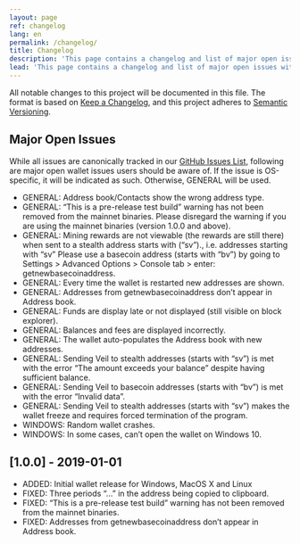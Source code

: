 ```yaml
---
layout: page
ref: changelog
lang: en
permalink: /changelog/
title: Changelog
description: 'This page contains a changelog and list of major open issues with the Veil core wallet.'
lead: 'This page contains a changelog and list of major open issues with the Veil core wallet.'
---
```

All notable changes to this project will be documented in this file. The format is based on [Keep a Changelog](https://keepachangelog.com/en/1.0.0/),
and this project adheres to [Semantic Versioning](https://semver.org/spec/v2.0.0.html).

## Major Open Issues

While all issues are canonically tracked in our [GitHub Issues List](https://github.com/Veil-Project/veil/issues), following are major open wallet issues users should be aware of. If the issue is OS-specific, it will be indicated as such. Otherwise, GENERAL will be used.

- GENERAL: Address book/Contacts show the wrong address type.
- GENERAL: “This is a pre-release test build” warning has not been removed from the mainnet binaries. Please disregard the warning if you are using the mainnet binaries (version 1.0.0 and above).
- GENERAL: Mining rewards are not viewable (the rewards are still there) when sent to a stealth address starts with (“sv”)., i.e. addresses starting with “sv” Please use a basecoin address (starts with “bv”) by going to Settings > Advanced Options > Console tab > enter: getnewbasecoinaddress.
- GENERAL: Every time the wallet is restarted new addresses are shown.
- GENERAL: Addresses from getnewbasecoinaddress don’t appear in Address book.
- GENERAL: Funds are display late or not displayed (still visible on block explorer).
- GENERAL: Balances and fees are displayed incorrectly.
- GENERAL: The wallet auto-populates the Address book with new addresses.
- GENERAL: Sending Veil to stealth addresses (starts with “sv”) is met with the error “The amount exceeds your balance” despite having sufficient balance.
- GENERAL: Sending Veil to basecoin addresses (starts with “bv”) is met with the error “Invalid data”.
- GENERAL: Sending Veil to stealth addresses (starts with “sv”) makes the wallet freeze and requires forced termination of the program.
- WINDOWS: Random wallet crashes.
- WINDOWS: In some cases, can’t open the wallet on Windows 10.

## [1.0.0] - 2019-01-01

- ADDED: Initial wallet release for Windows, MacOS X and Linux
- FIXED: Three periods “…” in the address being copied to clipboard.
- FIXED: “This is a pre-release test build” warning has not been removed from the mainnet binaries.
- FIXED: Addresses from getnewbasecoinaddress don’t appear in Address book.
